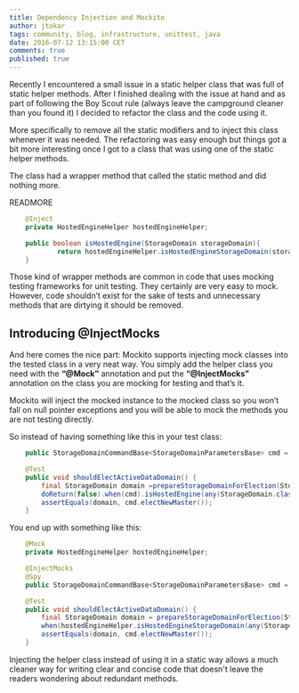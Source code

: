 ```yaml
---
title: Dependency Injection and Mockito
author: jtokar
tags: community, blog, infrastructure, unittest, java
date: 2016-07-12 13:15:00 CET
comments: true
published: true
---
```


Recently I encountered a small issue in a static helper class that was full of static helper methods. After I finished dealing with the issue at hand and as part of following the Boy Scout rule (always leave the campground cleaner than you found it) I decided to refactor the class and the code using it.

More specifically to remove all the static modifiers and to inject this class whenever it was needed.
The refactoring was easy enough but things got a bit more interesting once I got to a class that was using one of the static helper methods.

The class had a wrapper method that called the static method and did nothing more.

READMORE

```java
    @Inject
    private HostedEngineHelper hostedEngineHelper;

    public boolean isHostedEngine(StorageDomain storageDomain){
            return hostedEngineHelper.isHostedEngineStorageDomain(storageDomain);
    }
```

Those kind of wrapper methods are common in code that uses mocking testing frameworks for unit testing. They certainly are very easy to mock. However, code shouldn’t exist for the sake of tests and unnecessary methods that are dirtying it should be removed.

## Introducing @InjectMocks

And here comes the nice part: Mockito supports injecting mock classes into the tested class in a very neat way.
You simply add the helper class you need with the **“@Mock”** annotation and put the **“@InjectMocks”** annotation on the class you are mocking for testing and that’s it.

Mockito will inject the mocked instance to the mocked class so you won’t fall on null pointer exceptions and you will be able to mock the methods you are not testing directly.

So instead of having something like this in your test class:

```java
    public StorageDomainCommandBase<StorageDomainParametersBase> cmd = spy(new TestStorageCommandBase(new StorageDomainParametersBase()));

    @Test
    public void shouldElectActiveDataDomain() {
        final StorageDomain domain =prepareStorageDomainForElection(StorageDomainStatus.Active, "not he domain name");
        doReturn(false).when(cmd).isHostedEngine(any(StorageDomain.class));
        assertEquals(domain, cmd.electNewMaster());
    }
```

You end up with something like this:

```java
    @Mock
    private HostedEngineHelper hostedEngineHelper;

    @InjectMocks
    @Spy
    public StorageDomainCommandBase<StorageDomainParametersBase> cmd = new TestStorageCommandBase(new StorageDomainParametersBase());

    @Test
    public void shouldElectActiveDataDomain() {
        final StorageDomain domain = prepareStorageDomainForElection(StorageDomainStatus.Active, "not he domain name");
        when(hostedEngineHelper.isHostedEngineStorageDomain(any(StorageDomain.class))).thenReturn(false);
        assertEquals(domain, cmd.electNewMaster());
    }
```
Injecting the helper class instead of using it in a static way allows a much cleaner way for writing clear and concise code that doesn't leave the readers wondering about redundant methods.
